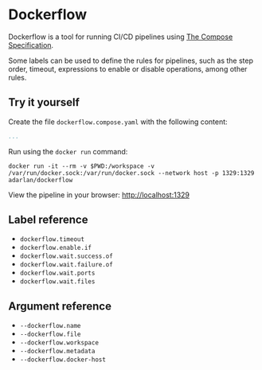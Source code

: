 # Dockerflow

Dockerflow is a tool for running CI/CD pipelines using [The Compose Specification](https://github.com/compose-spec/compose-spec/blob/master/spec.md).

Some labels can be used to define the rules for pipelines, such as the step order, timeout, expressions to enable or disable operations, among other rules.

## Try it yourself

Create the file `dockerflow.compose.yaml` with the following content:

```yml
...
```

Run using the `docker run` command:

```shell
docker run -it --rm -v $PWD:/workspace -v /var/run/docker.sock:/var/run/docker.sock --network host -p 1329:1329 adarlan/dockerflow
```

View the pipeline in your browser: [http://localhost:1329](http://localhost:1329)

## Label reference

* `dockerflow.timeout`
* `dockerflow.enable.if`
* `dockerflow.wait.success.of`
* `dockerflow.wait.failure.of`
* `dockerflow.wait.ports`
* `dockerflow.wait.files`

## Argument reference

* `--dockerflow.name`
* `--dockerflow.file`
* `--dockerflow.workspace`
* `--dockerflow.metadata`
* `--dockerflow.docker-host`
